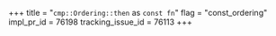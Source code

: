 +++
title = "`cmp::Ordering::then` as `const fn`"
flag = "const_ordering"
impl_pr_id = 76198
tracking_issue_id = 76113
+++

